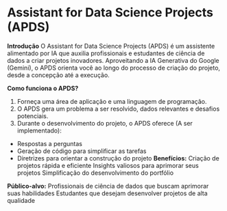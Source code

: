 # Assistant for Data Science Projects (APDS)

**Introdução**
O Assistant for Data Science Projects (APDS) é um assistente alimentado por IA que auxilia profissionais e estudantes de ciência de dados a criar projetos inovadores. Aproveitando a IA Generativa do Google (Gemini), o APDS orienta você ao longo do processo de criação do projeto, desde a concepção até a execução.

**Como funciona o APDS?**
1. Forneça uma área de aplicação e uma linguagem de programação.
2. O APDS gera um problema a ser resolvido, dados relevantes e desafios potenciais.
3. Durante o desenvolvimento do projeto, o APDS oferece (A ser implementado):
  - Respostas a perguntas
  - Geração de código para simplificar as tarefas
  - Diretrizes para orientar a construção do projeto
**Benefícios:**
Criação de projetos rápida e eficiente
Insights valiosos para aprimorar seus projetos
Simplificação do desenvolvimento do portfólio

**Público-alvo:**
Profissionais de ciência de dados que buscam aprimorar suas habilidades
Estudantes que desejam desenvolver projetos de alta qualidade
